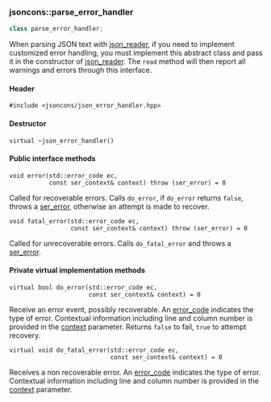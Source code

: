 ### jsoncons::parse_error_handler

```c++
class parse_error_handler;
```

When parsing JSON text with [json_reader](json_reader.md), if you need to implement
customized error handling, you must implement this abstract class
and pass it in the constructor of [json_reader](json_reader.md). The `read` method 
will then report all warnings and errors through this interface.

#### Header

    #include <jsoncons/json_error_handler.hpp>

#### Destructor

    virtual ~json_error_handler()

#### Public interface methods

    void error(std::error_code ec,
               const ser_context& context) throw (ser_error) = 0
Called for recoverable errors. Calls `do_error`, if `do_error` returns `false`, throws a [ser_error](ser_error.md), otherwise an attempt is made to recover.

    void fatal_error(std::error_code ec,
                     const ser_context& context) throw (ser_error) = 0
Called for unrecoverable errors. Calls `do_fatal_error` and throws a [ser_error](ser_error.md).

#### Private virtual implementation methods

    virtual bool do_error(std::error_code ec,
                          const ser_context& context) = 0
Receive an error event, possibly recoverable. An [error_code](json_error_category.md) indicates the type of error. Contextual information including
line and column number is provided in the [context](serializing_context.md) parameter. Returns `false` to fail, `true` to attempt recovery.

    virtual void do_fatal_error(std::error_code ec,
                                const ser_context& context) = 0
Receives a non recoverable error. An [error_code](json_error_category.md) indicates the type of error. Contextual information including
line and column number is provided in the [context](serializing_context.md) parameter. 
    

